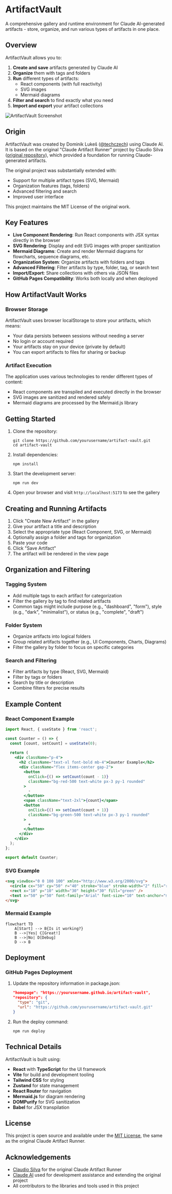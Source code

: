 # ArtifactVault

A comprehensive gallery and runtime environment for Claude AI-generated artifacts - store, organize, and run various types of artifacts in one place.

## Overview

ArtifactVault allows you to:

1. **Create and save** artifacts generated by Claude AI
2. **Organize** them with tags and folders
3. **Run** different types of artifacts:
   - React components (with full reactivity)
   - SVG images 
   - Mermaid diagrams
4. **Filter and search** to find exactly what you need
5. **Import and export** your artifact collections

![ArtifactVault Screenshot](./screenshot.png)

## Origin

ArtifactVault was created by Dominik Lukeš ([@techczech](https://github.com/techczech)) using Claude AI. It is based on the original "Claude Artifact Runner" project by Claudio Silva ([original repository](https://github.com/claudio-silva/claude-artifact-runner)), which provided a foundation for running Claude-generated artifacts.

The original project was substantially extended with:
- Support for multiple artifact types (SVG, Mermaid)
- Organization features (tags, folders)
- Advanced filtering and search
- Improved user interface

This project maintains the MIT License of the original work.

## Key Features

- **Live Component Rendering**: Run React components with JSX syntax directly in the browser
- **SVG Rendering**: Display and edit SVG images with proper sanitization
- **Mermaid Diagrams**: Create and render Mermaid diagrams for flowcharts, sequence diagrams, etc.
- **Organization System**: Organize artifacts with folders and tags
- **Advanced Filtering**: Filter artifacts by type, folder, tag, or search text
- **Import/Export**: Share collections with others via JSON files
- **GitHub Pages Compatibility**: Works both locally and when deployed

## How ArtifactVault Works

### Browser Storage
ArtifactVault uses browser localStorage to store your artifacts, which means:
- Your data persists between sessions without needing a server
- No login or account required
- Your artifacts stay on your device (private by default)
- You can export artifacts to files for sharing or backup

### Artifact Execution
The application uses various technologies to render different types of content:
- React components are transpiled and executed directly in the browser
- SVG images are sanitized and rendered safely
- Mermaid diagrams are processed by the Mermaid.js library

## Getting Started

1. Clone the repository:
   ```
   git clone https://github.com/yourusername/artifact-vault.git
   cd artifact-vault
   ```

2. Install dependencies:
   ```
   npm install
   ```

3. Start the development server:
   ```
   npm run dev
   ```

4. Open your browser and visit `http://localhost:5173` to see the gallery

## Creating and Running Artifacts

1. Click "Create New Artifact" in the gallery
2. Give your artifact a title and description
3. Select the appropriate type (React Component, SVG, or Mermaid)
4. Optionally assign a folder and tags for organization
5. Paste your code
6. Click "Save Artifact"
7. The artifact will be rendered in the view page

## Organization and Filtering

### Tagging System
- Add multiple tags to each artifact for categorization
- Filter the gallery by tag to find related artifacts
- Common tags might include purpose (e.g., "dashboard", "form"), style (e.g., "dark", "minimalist"), or status (e.g., "complete", "draft")

### Folder System
- Organize artifacts into logical folders
- Group related artifacts together (e.g., UI Components, Charts, Diagrams)
- Filter the gallery by folder to focus on specific categories

### Search and Filtering
- Filter artifacts by type (React, SVG, Mermaid)
- Filter by tags or folders
- Search by title or description
- Combine filters for precise results

## Example Content

### React Component Example
```jsx
import React, { useState } from 'react';

const Counter = () => {
  const [count, setCount] = useState(0);
  
  return (
    <div className="p-4">
      <h2 className="text-xl font-bold mb-4">Counter Example</h2>
      <div className="flex items-center gap-2">
        <button 
          onClick={() => setCount(count - 1)}
          className="bg-red-500 text-white px-3 py-1 rounded"
        >
          -
        </button>
        <span className="text-2xl">{count}</span>
        <button 
          onClick={() => setCount(count + 1)}
          className="bg-green-500 text-white px-3 py-1 rounded"
        >
          +
        </button>
      </div>
    </div>
  );
};

export default Counter;
```

### SVG Example
```html
<svg viewBox="0 0 100 100" xmlns="http://www.w3.org/2000/svg">
  <circle cx="50" cy="50" r="40" stroke="blue" stroke-width="2" fill="red" />
  <rect x="10" y="10" width="30" height="30" fill="green" />
  <text x="50" y="50" font-family="Arial" font-size="10" text-anchor="middle" fill="white">SVG Test</text>
</svg>
```

### Mermaid Example
```
flowchart TD
    A[Start] --> B{Is it working?}
    B -->|Yes| C[Great!]
    B -->|No| D[Debug]
    D --> B
```

## Deployment

### GitHub Pages Deployment

1. Update the repository information in package.json:
   ```json
   "homepage": "https://yourusername.github.io/artifact-vault",
   "repository": {
     "type": "git",
     "url": "https://github.com/yourusername/artifact-vault.git"
   }
   ```

2. Run the deploy command:
   ```
   npm run deploy
   ```

## Technical Details

ArtifactVault is built using:
- **React** with **TypeScript** for the UI framework
- **Vite** for build and development tooling
- **Tailwind CSS** for styling
- **Zustand** for state management
- **React Router** for navigation
- **Mermaid.js** for diagram rendering
- **DOMPurify** for SVG sanitization
- **Babel** for JSX transpilation

## License

This project is open source and available under the [MIT License](LICENSE), the same as the original Claude Artifact Runner.

## Acknowledgements

- [Claudio Silva](https://github.com/claudio-silva) for the original Claude Artifact Runner
- [Claude AI](https://claude.ai) used for development assistance and extending the original project
- All contributors to the libraries and tools used in this project